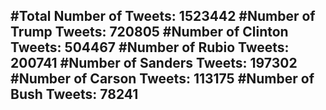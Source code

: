 #Total Number of Tweets: 1523442 
#Number of Trump Tweets: 720805
#Number of Clinton Tweets: 504467
#Number of Rubio Tweets: 200741
#Number of Sanders Tweets: 197302
#Number of Carson Tweets: 113175
#Number of Bush Tweets: 78241
---
